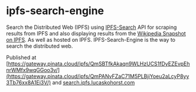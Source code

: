 # ipfs-search-engine

Search the Distributed Web (IPFS) using [IPFS-Search](https://ipfs-search.com/) API for scraping results from IPFS and also displaying results from the [Wikipedia Snapshot on IPFS](https://en.wikipedia-on-ipfs.org/). As well as hosted on IPFS. IPFS-Search-Engine is the way to search the distributed web. 

Published at [https://gateway.pinata.cloud/ipfs/QmSBTfkAkaqn9WLHzUCS1fDyEZEvpEhnrWMfx9wqGGoo3v/](https://gateway.pinata.cloud/ipfs/QmPANvFZaC71M5PLBjiYoeu2aLcyP8yy3Tb76xx8A1Ei3V/) and [search.ipfs.lucaskohorst.com](http://search.ipfs.lucaskohorst.com/)
